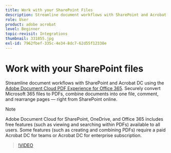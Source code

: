 ```yaml
---
title: Work with your SharePoint Files
description: Streamline document workflows with SharePoint and Acrobat DC using the Adobe Document Cloud PDF Experience for Office 365
role: User
product: adobe acrobat
level: Beginner
topic-revisit: Integrations
thumbnail: 331855.jpg
exl-id: 7962fbef-335c-4e34-8dc7-62d55f12338e
---
```

# Work with your SharePoint files

Streamline document workflows with SharePoint and Acrobat DC using the [Adobe Document Cloud PDF Experience for Office 365](https://appsource.microsoft.com/en-us/product/web-apps/adobeinc.adobe-document-cloud-pdf?tab=Overview). Securely convert Microsoft 365 files to PDFs, combine documents into one file, comment, and rearrange pages — right from SharePoint online.

>[!NOTE]
>
>Adobe Document Cloud for SharePoint, OneDrive, and Office 365 includes free features (such as viewing and searching within PDFs) available to all users. Some features (such as creating and combining PDFs) require a paid Acrobat DC for teams or Acrobat DC for enterprise subscription.

>[!VIDEO](https://video.tv.adobe.com/v/331855?hidetitle=true)
